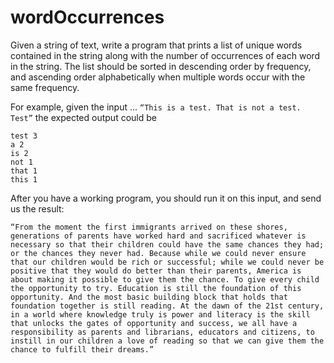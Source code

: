 # wordOccurrences
Given a string of text, 
write a program that prints a list of unique words contained in the string 
along with the number of occurrences of each word in the string. 
The list should be sorted in descending order by frequency, 
and ascending order alphabetically when multiple words occur with the same frequency. 

For example, given the input … 
`“This is a test. That is not a test. Test”`
the expected output could be 
````
test 3 
a 2 
is 2 
not 1 
that 1 
this 1 
````
After you have a working program, you should run it on this input, and send us the result: 

`
“From the moment the first immigrants arrived on these shores, generations of parents have worked hard and sacrificed whatever is necessary so that their children could have the same chances they had; or the chances they never had. Because while we could never ensure that our children would be rich or successful; while we could never be positive that they would do better than their parents, America is about making it possible to give them the chance. To give every child the opportunity to try. Education is still the foundation of this opportunity. And the most basic building block that holds that foundation together is still reading. At the dawn of the 21st century, in a world where knowledge truly is power and literacy is the skill that unlocks the gates of opportunity and success, we all have a responsibility as parents and librarians, educators and citizens, to instill in our children a love of reading so that we can give them the chance to fulfill their dreams.” `

